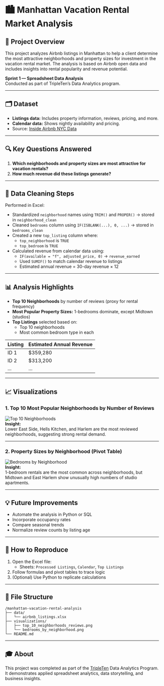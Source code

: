 
# 🏙️ Manhattan Vacation Rental Market Analysis

## 📌 Project Overview

This project analyzes Airbnb listings in Manhattan to help a client determine the most attractive neighborhoods and property sizes for investment in the vacation rental market. The analysis is based on Airbnb open data and includes insights into rental popularity and revenue potential.

**Sprint 1 — Spreadsheet Data Analysis**  
Conducted as part of TripleTen’s Data Analytics program.

---

## 🗂️ Dataset

- **Listings data:** Includes property information, reviews, pricing, and more.
- **Calendar data:** Shows nightly availability and pricing.
- Source: [Inside Airbnb NYC Data](http://insideairbnb.com/get-the-data.html)

---

## 🔍 Key Questions Answered

1. **Which neighborhoods and property sizes are most attractive for vacation rentals?**
2. **How much revenue did these listings generate?**

---

## 🧼 Data Cleaning Steps

Performed in Excel:
- Standardized `neighborhood` names using `TRIM()` and `PROPER()` → stored in `neighborhood_clean`
- Cleaned `bedrooms` column using `IF(ISBLANK(...), 0, ...)` → stored in `bedrooms_clean`
- Created a new `top_listing` column where:
  - `top_neighborhood` is `TRUE`
  - `top_bedroom` is `TRUE`
- Calculated revenue from calendar data using:
  - `IF(available = "f", adjusted_price, 0)` → `revenue_earned`
  - Used `SUMIF()` to match calendar revenue to listings
  - Estimated annual revenue = 30-day revenue × 12

---

## 📊 Analysis Highlights

- **Top 10 Neighborhoods** by number of reviews (proxy for rental frequency)
- **Most Popular Property Sizes:** 1-bedrooms dominate, except Midtown (studios)
- **Top Listings** selected based on:
  - Top 10 neighborhoods
  - Most common bedroom type in each

| Listing | Estimated Annual Revenue |
|---------|---------------------------|
| ID 1    | $359,280                  |
| ID 2    | $313,200                  |
| ...     | ...                       |

---

## 📈 Visualizations

### 1. Top 10 Most Popular Neighborhoods by Number of Reviews  
![Top 10 Neighborhoods](visualizations/top_10_neighborhoods_reviews.png)  
**Insight:**  
Lower East Side, Hells Kitchen, and Harlem are the most reviewed neighborhoods, suggesting strong rental demand.

---

### 2. Property Sizes by Neighborhood (Pivot Table)  
![Bedrooms by Neighborhood](visualizations/bedrooms_by_neighborhood.png)  
**Insight:**  
1-bedroom rentals are the most common across neighborhoods, but Midtown and East Harlem show unusually high numbers of studio apartments.

---

## 💡 Future Improvements

- Automate the analysis in Python or SQL
- Incorporate occupancy rates
- Compare seasonal trends
- Normalize review counts by listing age

---

## 🧪 How to Reproduce

1. Open the Excel file:
   - Sheets: `Processed Listings`, `Calendar`, `Top Listings`
2. Follow formulas and pivot tables to trace logic
3. (Optional) Use Python to replicate calculations

---

## 📎 File Structure

```
/manhattan-vacation-rental-analysis
├── data/
│   └── airbnb_listings.xlsx
├── visualizations/
│   ├── top_10_neighborhoods_reviews.png
│   └── bedrooms_by_neighborhood.png
└── README.md
```

---

## 🎓 About

This project was completed as part of the [TripleTen](https://tripleten.com/) Data Analytics Program.  
It demonstrates applied spreadsheet analytics, data storytelling, and business insights.
